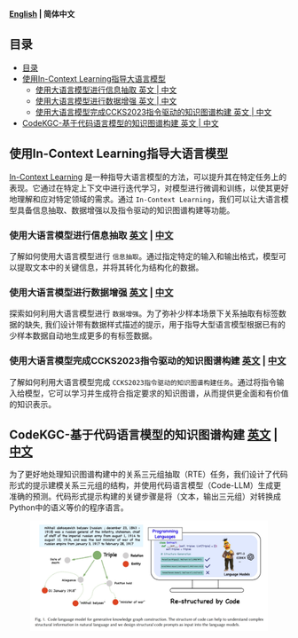 <p align="left">
    <b> <a href="https://github.com/zjunlp/DeepKE/blob/main/example/llm/README.md">English</a> | 简体中文</a> </b>
</p>

## 目录

- [目录](#目录)
- [使用In-Context Learning指导大语言模型](#使用in-context-learning指导大语言模型)
  - [使用大语言模型进行信息抽取 英文 | 中文](#使用大语言模型进行信息抽取-英文--中文)
  - [使用大语言模型进行数据增强 英文 | 中文](#使用大语言模型进行数据增强-英文--中文)
  - [使用大语言模型完成CCKS2023指令驱动的知识图谱构建 英文 | 中文](#使用大语言模型完成ccks2023指令驱动的知识图谱构建-英文--中文)
- [CodeKGC-基于代码语言模型的知识图谱构建 英文 | 中文](#codekgc-基于代码语言模型的知识图谱构建-英文--中文)


## 使用In-Context Learning指导大语言模型
[In-Context Learning](http://arxiv.org/abs/2301.00234) 是一种指导大语言模型的方法，可以提升其在特定任务上的表现。它通过在特定上下文中进行迭代学习，对模型进行微调和训练，以使其更好地理解和应对特定领域的需求。通过 `In-Context Learning`，我们可以让大语言模型具备信息抽取、数据增强以及指令驱动的知识图谱构建等功能。


### 使用大语言模型进行信息抽取 [英文](./LLMICL/README.md/#ie-with-large-language-models) | [中文](./LLMICL/README_CN.md/#使用大语言模型进行信息抽取)
了解如何使用大语言模型进行 `信息抽取`。通过指定特定的输入和输出格式，模型可以提取文本中的关键信息，并将其转化为结构化的数据。

### 使用大语言模型进行数据增强 [英文](./LLMICL/README.md/#data-augmentation-with-large-language-models) | [中文](./LLMICL/README_CN.md/#使用大语言模型进行数据增强)
探索如何利用大语言模型进行 `数据增强`。为了弥补少样本场景下关系抽取有标签数据的缺失, 我们设计带有数据样式描述的提示，用于指导大型语言模型根据已有的少样本数据自动地生成更多的有标签数据。

### 使用大语言模型完成CCKS2023指令驱动的知识图谱构建 [英文](./LLMICL/README.md/#ccks2023-instruction-based-knowledge-graph-construction-with-large-language-models) | [中文](./LLMICL/README_CN.md/#使用大语言模型完成ccks2023指令驱动的知识图谱构建)
了解如何利用大语言模型完成 `CCKS2023指令驱动的知识图谱构建任务`。通过将指令输入给模型，它可以学习并生成符合指定要求的知识图谱，从而提供更全面和有价值的知识表示。


## CodeKGC-基于代码语言模型的知识图谱构建 [英文](./CodeKGC/README.md) | [中文](./CodeKGC/README_CN.md)

为了更好地处理知识图谱构建中的关系三元组抽取（RTE）任务，我们设计了代码形式的提示建模关系三元组的结构，并使用代码语言模型（Code-LLM）生成更准确的预测。代码形式提示构建的关键步骤是将（文本，输出三元组）对转换成Python中的语义等价的程序语言。

<div align=center>
<img src="./codekgc/codekgc_figure.png" width="85%" height="75%" />
</div>
